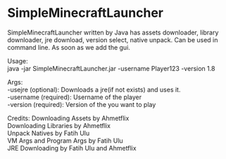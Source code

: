 # SimpleMinecraftLauncher
SimpleMinecraftLauncher written by Java has assets downloader, library downloader, jre download, version select, native unpack. Can be used in command line. As soon as we add the gui.

Usage:  
java -jar SimpleMinecraftLauncher.jar -username Player123 -version 1.8

Args:  
-usejre (optional): Downloads a jre(if not exists) and uses it.  
-username <username> (required): Username of the player  
-version <version> (required): Version of the you want to play  

Credits:
Downloading Assets by Ahmetflix  
Downloading Libraries by Ahmetflix  
Unpack Natives by Fatih Ulu  
VM Args and Program Args by Fatih Ulu  
JRE Downloading by Fatih Ulu and Ahmetflix  